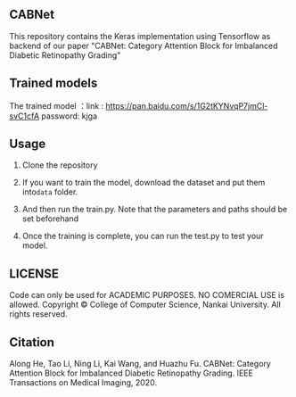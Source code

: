 ##  CABNet

This repository contains the Keras implementation using Tensorflow as backend of our paper "CABNet: Category Attention Block for Imbalanced Diabetic Retinopathy Grading"

## Trained models

The trained model ：link : https://pan.baidu.com/s/1G2tKYNvqP7jmCl-svC1cfA  password: kjga



## Usage

1. Clone the repository

2. If you want to train the model, download the dataset and put them into`data` folder.

3.  And then run the train.py.  Note that the parameters and paths should be set beforehand

4. Once the training is complete, you can run the test.py to test your model.

## LICENSE
 Code can only be used for ACADEMIC PURPOSES. NO COMERCIAL USE is allowed.
 Copyright © College of Computer Science, Nankai University. All rights reserved.

## Citation
Along He, Tao Li, Ning Li, Kai Wang, and Huazhu Fu. CABNet: Category Attention Block for Imbalanced Diabetic Retinopathy Grading. IEEE Transactions on Medical Imaging, 2020.
